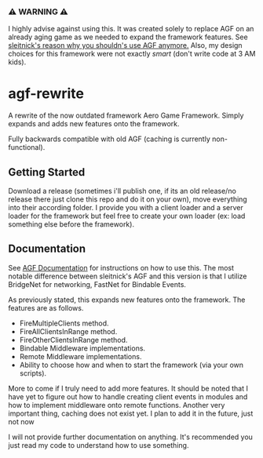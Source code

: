 ### ⚠️ WARNING ⚠️ 
I highly advise against using this. It was created solely to replace AGF on an already aging game as we needed to expand the framework features. See [sleitnick's reason why you shouldn's use AGF anymore.](https://github.com/Sleitnick/AeroGameFramework/blob/master/README.md) Also, my design choices for this framework were not exactly *smart* (don't write code at 3 AM kids).

# agf-rewrite
A rewrite of the now outdated framework Aero Game Framework. Simply expands and adds new features onto the framework.

Fully backwards compatible with old AGF (caching is currently non-functional).

## Getting Started
Download a release (sometimes i'll publish one, if its an old release/no release there just clone this repo and do it on your own), move everything into their according folder. I provide you with a client loader and a server loader for the framework but feel free to create your own loader (ex: load something else before the framework).

## Documentation
See [AGF Documentation](https://sleitnick.github.io/AeroGameFramework/) for instructions on how to use this. The most notable difference between sleitnick's AGF and this version is that I utilize BridgeNet for networking, FastNet for Bindable Events.

As previously stated, this expands new features onto the framework. The features are as follows.

- FireMultipleClients method.
- FireAllClientsInRange method.
- FireOtherClientsInRange method.
- Bindable Middleware implementations.
- Remote Middleware implementations.
- Ability to choose how and when to start the framework (via your own scripts).

More to come if I truly need to add more features. It should be noted that I have yet to figure out how to handle creating client events in modules and how to implement middleware onto remote functions. Another very important thing, caching does not exist yet. I plan to add it in the future, just not now


I will not provide further documentation on anything. It's recommended you just read my code to understand how to use something.
